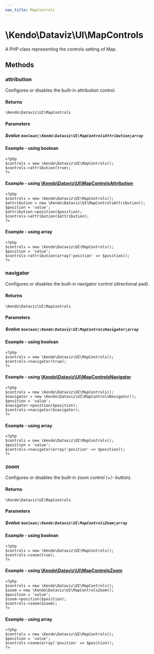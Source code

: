 ```yaml
---
nav_title: MapControls
---
```


# \Kendo\Dataviz\UI\MapControls

A PHP class representing the controls setting of Map.


## Methods

### attribution

Configures or disables the built-in attribution control.

#### Returns
`\Kendo\Dataviz\UI\MapControls`

#### Parameters

##### $value `boolean|\Kendo\Dataviz\UI\MapControlsAttribution|array`




#### Example  - using boolean
    <?php
    $controls = new \Kendo\Dataviz\UI\MapControls();
    $controls->attribution(true);
    ?>


#### Example - using [\Kendo\Dataviz\UI\MapControlsAttribution](/kendo-ui/api/wrappers/php/Kendo/Dataviz/UI/MapControlsAttribution)
    <?php
    $controls = new \Kendo\Dataviz\UI\MapControls();
    $attribution = new \Kendo\Dataviz\UI\MapControlsAttribution();
    $position = 'value';
    $attribution->position($position);
    $controls->attribution($attribution);
    ?>

#### Example - using array

    <?php
    $controls = new \Kendo\Dataviz\UI\MapControls();
    $position = 'value';
    $controls->attribution(array('position' => $position));
    ?>

### navigator

Configures or disables the built-in navigator control (directional pad).

#### Returns
`\Kendo\Dataviz\UI\MapControls`

#### Parameters

##### $value `boolean|\Kendo\Dataviz\UI\MapControlsNavigator|array`




#### Example  - using boolean
    <?php
    $controls = new \Kendo\Dataviz\UI\MapControls();
    $controls->navigator(true);
    ?>


#### Example - using [\Kendo\Dataviz\UI\MapControlsNavigator](/kendo-ui/api/wrappers/php/Kendo/Dataviz/UI/MapControlsNavigator)
    <?php
    $controls = new \Kendo\Dataviz\UI\MapControls();
    $navigator = new \Kendo\Dataviz\UI\MapControlsNavigator();
    $position = 'value';
    $navigator->position($position);
    $controls->navigator($navigator);
    ?>

#### Example - using array

    <?php
    $controls = new \Kendo\Dataviz\UI\MapControls();
    $position = 'value';
    $controls->navigator(array('position' => $position));
    ?>

### zoom

Configures or disables the built-in zoom control (+/- button).

#### Returns
`\Kendo\Dataviz\UI\MapControls`

#### Parameters

##### $value `boolean|\Kendo\Dataviz\UI\MapControlsZoom|array`




#### Example  - using boolean
    <?php
    $controls = new \Kendo\Dataviz\UI\MapControls();
    $controls->zoom(true);
    ?>


#### Example - using [\Kendo\Dataviz\UI\MapControlsZoom](/kendo-ui/api/wrappers/php/Kendo/Dataviz/UI/MapControlsZoom)
    <?php
    $controls = new \Kendo\Dataviz\UI\MapControls();
    $zoom = new \Kendo\Dataviz\UI\MapControlsZoom();
    $position = 'value';
    $zoom->position($position);
    $controls->zoom($zoom);
    ?>

#### Example - using array

    <?php
    $controls = new \Kendo\Dataviz\UI\MapControls();
    $position = 'value';
    $controls->zoom(array('position' => $position));
    ?>

